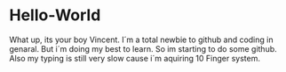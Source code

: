 # Hello-World

What up, 
its your boy Vincent. I´m a total newbie to github and coding in genaral. But i´m doing my best to learn. So im starting to do some github.
Also my typing is still very slow cause i´m aquiring 10 Finger system.

